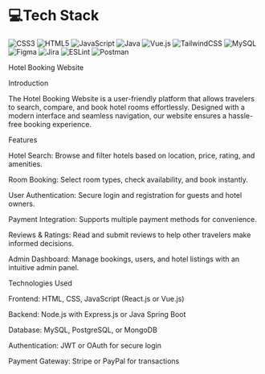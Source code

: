 
# 💻Tech Stack
![CSS3](https://img.shields.io/badge/css3-%231572B6.svg?style=for-the-badge&logo=css3&logoColor=white) ![HTML5](https://img.shields.io/badge/html5-%23E34F26.svg?style=for-the-badge&logo=html5&logoColor=white) ![JavaScript](https://img.shields.io/badge/javascript-%23323330.svg?style=for-the-badge&logo=javascript&logoColor=%23F7DF1E) ![Java](https://img.shields.io/badge/java-%23ED8B00.svg?style=for-the-badge&logo=java&logoColor=white) ![Vue.js](https://img.shields.io/badge/vuejs-%2335495e.svg?style=for-the-badge&logo=vuedotjs&logoColor=%234FC08D) ![TailwindCSS](https://img.shields.io/badge/tailwindcss-%2338B2AC.svg?style=for-the-badge&logo=tailwind-css&logoColor=white) ![MySQL](https://img.shields.io/badge/mysql-%2300f.svg?style=for-the-badge&logo=mysql&logoColor=white) 	![Figma](https://img.shields.io/badge/figma-%23F24E1E.svg?style=for-the-badge&logo=figma&logoColor=white) ![Jira](https://img.shields.io/badge/jira-%230A0FFF.svg?style=for-the-badge&logo=jira&logoColor=white) ![ESLint](https://img.shields.io/badge/ESLint-4B3263?style=for-the-badge&logo=eslint&logoColor=white) ![Postman](https://img.shields.io/badge/Postman-FF6C37?style=for-the-badge&logo=postman&logoColor=white)

Hotel Booking Website

Introduction

The Hotel Booking Website is a user-friendly platform that allows travelers to search, compare, and book hotel rooms effortlessly. Designed with a modern interface and seamless navigation, our website ensures a hassle-free booking experience.

Features

Hotel Search: Browse and filter hotels based on location, price, rating, and amenities.

Room Booking: Select room types, check availability, and book instantly.

User Authentication: Secure login and registration for guests and hotel owners.

Payment Integration: Supports multiple payment methods for convenience.

Reviews & Ratings: Read and submit reviews to help other travelers make informed decisions.

Admin Dashboard: Manage bookings, users, and hotel listings with an intuitive admin panel.

Technologies Used

Frontend: HTML, CSS, JavaScript (React.js or Vue.js)

Backend: Node.js with Express.js or Java Spring Boot

Database: MySQL, PostgreSQL, or MongoDB

Authentication: JWT or OAuth for secure login

Payment Gateway: Stripe or PayPal for transactions
